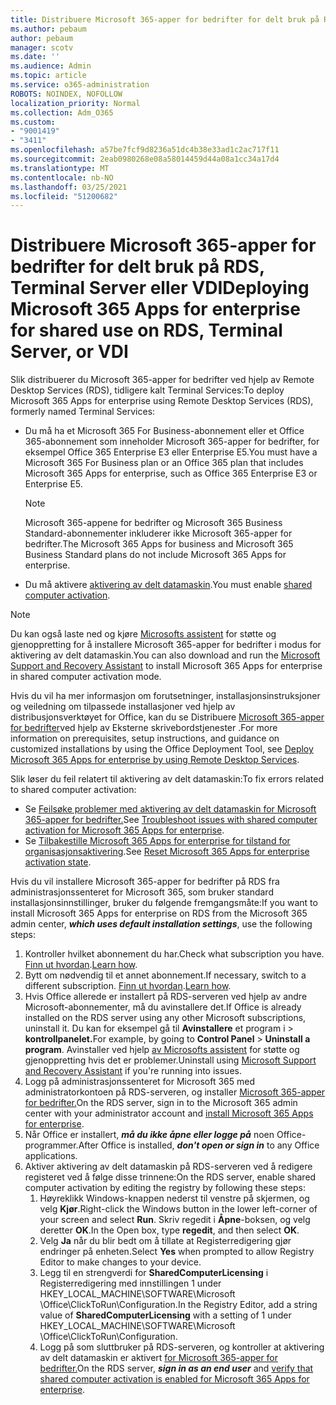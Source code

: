 ```yaml
---
title: Distribuere Microsoft 365-apper for bedrifter for delt bruk på RDS, Terminal Server eller VDI
ms.author: pebaum
author: pebaum
manager: scotv
ms.date: ''
ms.audience: Admin
ms.topic: article
ms.service: o365-administration
ROBOTS: NOINDEX, NOFOLLOW
localization_priority: Normal
ms.collection: Adm_O365
ms.custom:
- "9001419"
- "3411"
ms.openlocfilehash: a57be7fcf9d8236a51dc4b38e33ad1c2ac717f11
ms.sourcegitcommit: 2eab0980268e08a58014459d44a08a1cc34a17d4
ms.translationtype: MT
ms.contentlocale: nb-NO
ms.lasthandoff: 03/25/2021
ms.locfileid: "51200682"
---
```

# <a name="deploying-microsoft-365-apps-for-enterprise-for-shared-use-on-rds-terminal-server-or-vdi"></a><span data-ttu-id="811d0-102">Distribuere Microsoft 365-apper for bedrifter for delt bruk på RDS, Terminal Server eller VDI</span><span class="sxs-lookup"><span data-stu-id="811d0-102">Deploying Microsoft 365 Apps for enterprise for shared use on RDS, Terminal Server, or VDI</span></span>

<span data-ttu-id="811d0-103">Slik distribuerer du Microsoft 365-apper for bedrifter ved hjelp av Remote Desktop Services (RDS), tidligere kalt Terminal Services:</span><span class="sxs-lookup"><span data-stu-id="811d0-103">To deploy Microsoft 365 Apps for enterprise using Remote Desktop Services (RDS), formerly named Terminal Services:</span></span>

- <span data-ttu-id="811d0-104">Du må ha et Microsoft 365 For Business-abonnement eller et Office 365-abonnement som inneholder Microsoft 365-apper for bedrifter, for eksempel Office 365 Enterprise E3 eller Enterprise E5.</span><span class="sxs-lookup"><span data-stu-id="811d0-104">You must have a Microsoft 365 For Business plan or an Office 365 plan that includes Microsoft 365 Apps for enterprise, such as Office 365 Enterprise E3 or Enterprise E5.</span></span>
   > [!NOTE]
   > <span data-ttu-id="811d0-105">Microsoft 365-appene for bedrifter og Microsoft 365 Business Standard-abonnementer inkluderer ikke Microsoft 365-apper for bedrifter.</span><span class="sxs-lookup"><span data-stu-id="811d0-105">The Microsoft 365 Apps for business and Microsoft 365 Business Standard plans do not include Microsoft 365 Apps for enterprise.</span></span>
- <span data-ttu-id="811d0-106">Du må aktivere [aktivering av delt datamaskin](https://docs.microsoft.com/DeployOffice/overview-shared-computer-activation).</span><span class="sxs-lookup"><span data-stu-id="811d0-106">You must enable [shared computer activation](https://docs.microsoft.com/DeployOffice/overview-shared-computer-activation).</span></span>

> [!NOTE]
> <span data-ttu-id="811d0-107">Du kan også laste ned og kjøre [Microsofts assistent](https://aka.ms/SaRA_OfficeSCA_M365Portal) for støtte og gjenoppretting for å installere Microsoft 365-apper for bedrifter i modus for aktivering av delt datamaskin.</span><span class="sxs-lookup"><span data-stu-id="811d0-107">You can also download and run the [Microsoft Support and Recovery Assistant](https://aka.ms/SaRA_OfficeSCA_M365Portal) to install Microsoft 365 Apps for enterprise in shared computer activation mode.</span></span>

<span data-ttu-id="811d0-108">Hvis du vil ha mer informasjon om forutsetninger, installasjonsinstruksjoner og veiledning om tilpassede installasjoner ved hjelp av distribusjonsverktøyet for Office, kan du se Distribuere [Microsoft 365-apper for bedrifter](https://docs.microsoft.com/DeployOffice/deploy-microsoft-365-apps-remote-desktop-services)ved hjelp av Eksterne skrivebordstjenester .</span><span class="sxs-lookup"><span data-stu-id="811d0-108">For more information on prerequisites, setup instructions, and guidance on customized installations by using the Office Deployment Tool, see [Deploy Microsoft 365 Apps for enterprise by using Remote Desktop Services](https://docs.microsoft.com/DeployOffice/deploy-microsoft-365-apps-remote-desktop-services).</span></span>

<span data-ttu-id="811d0-109">Slik løser du feil relatert til aktivering av delt datamaskin:</span><span class="sxs-lookup"><span data-stu-id="811d0-109">To fix errors related to shared computer activation:</span></span>

- <span data-ttu-id="811d0-110">Se [Feilsøke problemer med aktivering av delt datamaskin for Microsoft 365-apper for bedrifter.](https://docs.microsoft.com/DeployOffice/troubleshoot-shared-computer-activation)</span><span class="sxs-lookup"><span data-stu-id="811d0-110">See [Troubleshoot issues with shared computer activation for Microsoft 365 Apps for enterprise](https://docs.microsoft.com/DeployOffice/troubleshoot-shared-computer-activation).</span></span>
- <span data-ttu-id="811d0-111">Se [Tilbakestille Microsoft 365 Apps for enterprise for tilstand for organisasjonsaktivering](https://go.microsoft.com/fwlink/?linkid=2109218).</span><span class="sxs-lookup"><span data-stu-id="811d0-111">See [Reset Microsoft 365 Apps for enterprise activation state](https://go.microsoft.com/fwlink/?linkid=2109218).</span></span>

<span data-ttu-id="811d0-112">Hvis du vil installere Microsoft 365-apper for bedrifter på RDS fra administrasjonssenteret for Microsoft 365, som bruker standard installasjonsinnstillinger, bruker du følgende fremgangsmåte:</span><span class="sxs-lookup"><span data-stu-id="811d0-112">If you want to install Microsoft 365 Apps for enterprise on RDS from the Microsoft 365 admin center, ***which uses default installation settings***, use the following steps:</span></span>

1. <span data-ttu-id="811d0-113">Kontroller hvilket abonnement du har.</span><span class="sxs-lookup"><span data-stu-id="811d0-113">Check what subscription you have.</span></span> <span data-ttu-id="811d0-114">[Finn ut hvordan](https://docs.microsoft.com/microsoft-365/admin/admin-overview/what-subscription-do-i-have).</span><span class="sxs-lookup"><span data-stu-id="811d0-114">[Learn how](https://docs.microsoft.com/microsoft-365/admin/admin-overview/what-subscription-do-i-have).</span></span>
2. <span data-ttu-id="811d0-115">Bytt om nødvendig til et annet abonnement.</span><span class="sxs-lookup"><span data-stu-id="811d0-115">If necessary, switch to a different subscription.</span></span> <span data-ttu-id="811d0-116">[Finn ut hvordan](https://docs.microsoft.com/microsoft-365/commerce/subscriptions/switch-to-a-different-plan).</span><span class="sxs-lookup"><span data-stu-id="811d0-116">[Learn how](https://docs.microsoft.com/microsoft-365/commerce/subscriptions/switch-to-a-different-plan).</span></span>
3. <span data-ttu-id="811d0-117">Hvis Office allerede er installert på RDS-serveren ved hjelp av andre Microsoft-abonnementer, må du avinstallere det.</span><span class="sxs-lookup"><span data-stu-id="811d0-117">If Office is already installed on the RDS server using any other Microsoft subscriptions, uninstall it.</span></span> <span data-ttu-id="811d0-118">Du kan for eksempel gå til **Avinstallere** et program i  >  **kontrollpanelet.**</span><span class="sxs-lookup"><span data-stu-id="811d0-118">For example, by going to **Control Panel** > **Uninstall a program**.</span></span> <span data-ttu-id="811d0-119">Avinstaller ved hjelp [av Microsofts assistent](https://aka.ms/SARA-OfficeUninstall-Alchemy) for støtte og gjenoppretting hvis det er problemer.</span><span class="sxs-lookup"><span data-stu-id="811d0-119">Uninstall using [Microsoft Support and Recovery Assistant](https://aka.ms/SARA-OfficeUninstall-Alchemy) if you're running into issues.</span></span>
4. <span data-ttu-id="811d0-120">Logg på administrasjonssenteret for Microsoft 365 med administratorkontoen på RDS-serveren, og installer [Microsoft 365-apper for bedrifter.](https://portal.office.com/OLS/MySoftware.aspx)</span><span class="sxs-lookup"><span data-stu-id="811d0-120">On the RDS server, sign in to the Microsoft 365 admin center with your administrator account and [install Microsoft 365 Apps for enterprise](https://portal.office.com/OLS/MySoftware.aspx).</span></span>
5. <span data-ttu-id="811d0-121">Når Office er installert, ***må du ikke åpne eller logge på*** noen Office-programmer.</span><span class="sxs-lookup"><span data-stu-id="811d0-121">After Office is installed, ***don't open or sign in*** to any Office applications.</span></span>
6. <span data-ttu-id="811d0-122">Aktiver aktivering av delt datamaskin på RDS-serveren ved å redigere registeret ved å følge disse trinnene:</span><span class="sxs-lookup"><span data-stu-id="811d0-122">On the RDS server, enable shared computer activation by editing the registry by following these steps:</span></span>
   1. <span data-ttu-id="811d0-123">Høyreklikk Windows-knappen nederst til venstre på skjermen, og velg **Kjør**.</span><span class="sxs-lookup"><span data-stu-id="811d0-123">Right-click the Windows button in the lower left-corner of your screen and select **Run**.</span></span> <span data-ttu-id="811d0-124">Skriv regedit i **Åpne**-boksen, og velg deretter **OK**.</span><span class="sxs-lookup"><span data-stu-id="811d0-124">In the Open box, type **regedit**, and then select **OK**.</span></span>
   2. <span data-ttu-id="811d0-125">Velg **Ja** når du blir bedt om å tillate at Registerredigering gjør endringer på enheten.</span><span class="sxs-lookup"><span data-stu-id="811d0-125">Select **Yes** when prompted to allow Registry Editor to make changes to your device.</span></span>
   3. <span data-ttu-id="811d0-126">Legg til en strengverdi for **SharedComputerLicensing** i Registerredigering med innstillingen 1 under HKEY_LOCAL_MACHINE\SOFTWARE\Microsoft \Office\ClickToRun\Configuration.</span><span class="sxs-lookup"><span data-stu-id="811d0-126">In the Registry Editor, add a string value of **SharedComputerLicensing** with a setting of 1 under HKEY_LOCAL_MACHINE\SOFTWARE\Microsoft \Office\ClickToRun\Configuration.</span></span>
   4. <span data-ttu-id="811d0-127">Logg på som sluttbruker  på RDS-serveren, og kontroller at aktivering av delt datamaskin er aktivert [for Microsoft 365-apper for bedrifter.](https://docs.microsoft.com/DeployOffice/troubleshoot-shared-computer-activation#verify-that-activation-for-microsoft-365-apps-succeeded)</span><span class="sxs-lookup"><span data-stu-id="811d0-127">On the RDS server, ***sign in as an end user*** and [verify that shared computer activation is enabled for Microsoft 365 Apps for enterprise](https://docs.microsoft.com/DeployOffice/troubleshoot-shared-computer-activation#verify-that-activation-for-microsoft-365-apps-succeeded).</span></span>
